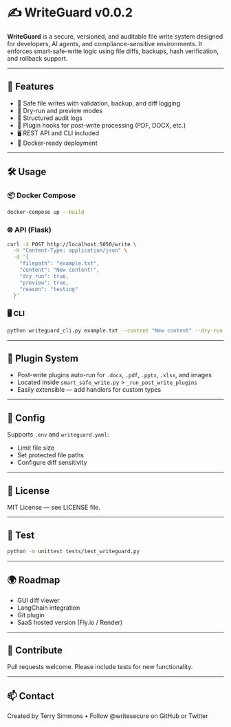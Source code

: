 # ✍️ WriteGuard v0.0.2

**WriteGuard** is a secure, versioned, and auditable file write system designed for developers, AI agents, and compliance-sensitive environments. It enforces smart-safe-write logic using file diffs, backups, hash verification, and rollback support.

---

## 🚀 Features
- 🔐 Safe file writes with validation, backup, and diff logging
- 🧪 Dry-run and preview modes
- 📜 Structured audit logs
- 🧩 Plugin hooks for post-write processing (PDF, DOCX, etc.)
- 🖥️ REST API and CLI included
- 🐳 Docker-ready deployment

---

## 🛠 Usage

### 📦 Docker Compose
```bash
docker-compose up --build
```

### 🌐 API (Flask)
```bash
curl -X POST http://localhost:5050/write \
  -H "Content-Type: application/json" \
  -d '{
    "filepath": "example.txt",
    "content": "New content!",
    "dry_run": true,
    "preview": true,
    "reason": "testing"
  }'
```

### 🖥️ CLI
```bash
python writeguard_cli.py example.txt --content "New content" --dry-run --preview
```

---

## 🔌 Plugin System
- Post-write plugins auto-run for `.docx`, `.pdf`, `.pptx`, `.xlsx`, and images
- Located inside `smart_safe_write.py` > `_run_post_write_plugins`
- Easily extensible — add handlers for custom types

---

## 📁 Config
Supports `.env` and `writeguard.yaml`:
- Limit file size
- Set protected file paths
- Configure diff sensitivity

---

## 📃 License
MIT License — see LICENSE file.

---

## 🧪 Test
```bash
python -m unittest tests/test_writeguard.py
```

---

## 🌍 Roadmap
- GUI diff viewer
- LangChain integration
- Git plugin
- SaaS hosted version (Fly.io / Render)

---

## 🤝 Contribute
Pull requests welcome. Please include tests for new functionality.

---

## 📫 Contact
Created by Terry Simmons • Follow @writesecure on GitHub or Twitter